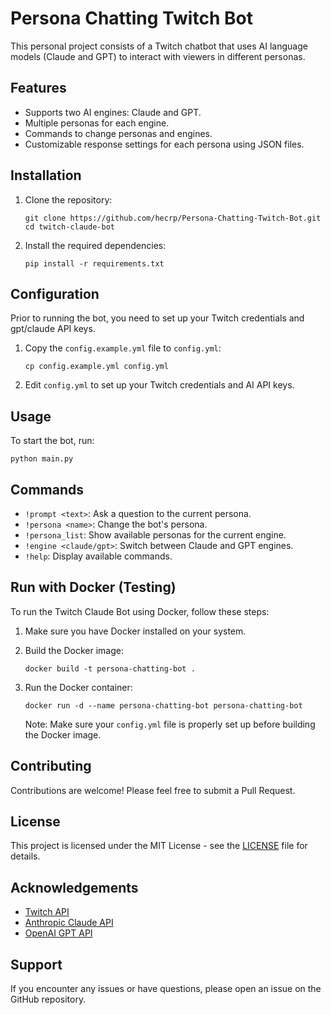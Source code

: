 # Persona Chatting Twitch Bot

This personal project consists of a Twitch chatbot that uses AI language models (Claude and GPT) to interact with viewers in different personas.

## Features

- Supports two AI engines: Claude and GPT.
- Multiple personas for each engine.
- Commands to change personas and engines.
- Customizable response settings for each persona using JSON files.

## Installation

1. Clone the repository:
   ```
   git clone https://github.com/hecrp/Persona-Chatting-Twitch-Bot.git
   cd twitch-claude-bot
   ```

2. Install the required dependencies:
   ```
   pip install -r requirements.txt
   ```

## Configuration

Prior to running the bot, you need to set up your Twitch credentials and gpt/claude API keys. 

1. Copy the `config.example.yml` file to `config.yml`:
   ```
   cp config.example.yml config.yml
   ```

2. Edit `config.yml` to set up your Twitch credentials and AI API keys.

## Usage

To start the bot, run:
   ```
   python main.py
   ```

## Commands

- `!prompt <text>`: Ask a question to the current persona.
- `!persona <name>`: Change the bot's persona.
- `!persona_list`: Show available personas for the current engine.
- `!engine <claude/gpt>`: Switch between Claude and GPT engines.
- `!help`: Display available commands.


## Run with Docker (Testing)

To run the Twitch Claude Bot using Docker, follow these steps:

1. Make sure you have Docker installed on your system.

2. Build the Docker image:
   ```
   docker build -t persona-chatting-bot .
   ```

3. Run the Docker container:
   ```
   docker run -d --name persona-chatting-bot persona-chatting-bot
   ```

   Note: Make sure your `config.yml` file is properly set up before building the Docker image.

## Contributing

Contributions are welcome! Please feel free to submit a Pull Request.

## License

This project is licensed under the MIT License - see the [LICENSE](LICENSE) file for details.

## Acknowledgements

- [Twitch API](https://dev.twitch.tv/docs/api/)
- [Anthropic Claude API](https://www.anthropic.com)
- [OpenAI GPT API](https://openai.com/api/)

## Support

If you encounter any issues or have questions, please open an issue on the GitHub repository.
